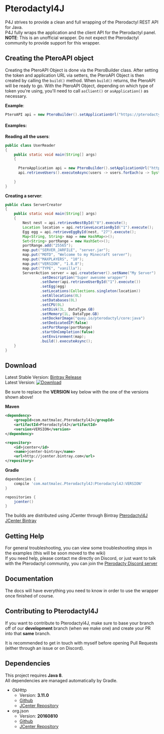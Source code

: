 # Pterodactyl4J

P4J strives to provide a clean and full wrapping of the Pterodactyl REST API for Java.
<br />P4J fully wraps the application and the client API for the Pterodactyl panel.
<br />**NOTE**: This is an unofficial wrapper. Do not expect the Pterodactyl community to provide support for this wrapper.

## Creating the PteroAPI object

Creating the PteroAPI Object is done via the PteroBuilder class. After setting the token and application URL via setters, the PteroAPI Object is then created by calling the `build()` method. When `build()` returns, the PteroAPI will be ready to go. With the PteroAPI Object, depending on which type of token you're using, you'll need to call `asClient()` or `asApplication()` as necessary. 

**Example**:
```java
PteroAPI api = new PteroBuilder().setApplicationUrl("https://pterodactyl.app").setToken("abc123").build();
```

#### Examples:

**Reading all the users**:
```java
public class UserReader
{
    public static void main(String[] args)
    {
    
      PteroApplication api = new PteroBuilder().setApplicationUrl("https://pterodactyl.app").setToken("abc123").build().asApplication();
      api.retrieveUsers().executeAsync(users -> users.forEach(u -> System.out.println(u.getFullName())));
      
    }
}
```
**Creating a server**:
```java
public class ServerCreator
{
    public static void main(String[] args)
    {
		Nest nest = api.retrieveNestById("8").execute();
		Location location = api.retrieveLocationById("1").execute();
		Egg egg = api.retrieveEggById(nest, "27").execute();
		Map<String, String> map = new HashMap<>();
		Set<String> portRange = new HashSet<>();
		portRange.add("25565");
		map.put("SERVER_JARFILE", "server.jar");
		map.put("MOTD", "Welcome to my Minecraft server");
		map.put("MAXPLAYERS", "10");
		map.put("VERSION", "1.8.8");
		map.put("TYPE", "vanilla");
		ServerAction server = api.createServer().setName("My Server")
				.setDescription("Super awesome wrapper")
				.setOwner(api.retrieveUserById("1").execute())
				.setEgg(egg)
				.setLocations(Collections.singleton(location))
				.setAllocations(0L)
				.setDatabases(0L)
				.setCPU(0L)
				.setDisk(3L, DataType.GB)
				.setMemory(1L, DataType.GB)
				.setDockerImage("quay.io/pterodactyl/core:java")
				.setDedicatedIP(false)
				.setPortRange(portRange)
				.startOnCompletion(false)
				.setEnvironment(map);
				.build().executeAsync();
    }
}
```
## Download
Latest Stable Version: [Bintray Release](https://bintray.com/mattmalec/Pterodactyl4J/Pterodactyl4J/1.0/link) <br>
Latest Version: [ ![Download](https://api.bintray.com/packages/mattmalec/Pterodactyl4J/Pterodactyl4J/images/download.svg?version=1.0) ](https://bintray.com/mattmalec/Pterodactyl4J/Pterodactyl4J/1.0/link)

Be sure to replace the **VERSION** key below with the one of the versions shown above!

**Maven**
```xml
<dependency>
    <groupId>com.mattmalec.Pterodactyl4J</groupId>
    <artifactId>Pterodactyl4J</artifactId>
    <version>VERSION</version>
</dependency>
```
```xml
<repository>
    <id>jcenter</id>
    <name>jcenter-bintray</name>
    <url>http://jcenter.bintray.com</url>
</repository>

```

**Gradle**
```gradle
dependencies {
    compile 'com.mattmalec.Pterodactyl4J:Pterodactyl4J:VERSION'
}

repositories {
    jcenter()
}
```

The builds are distributed using JCenter through Bintray [Pterodactyl4J JCenter Bintray](https://bintray.com/mattmalec/Pterodactyl4J/Pterodactyl4J/)

## Getting Help

For general troubleshooting, you can view some troubleshooting steps in the examples (this will be soon moved to the wiki)
<br>If you need help, please contact me directly on Discord, or just want to talk with the Pterodactyl community, you can join the [Pterodacty Discord server](https://discord.gg/pterodactyl)

## Documentation
The docs will have everything you need to know in order to use the wrapper once finished of course.

## Contributing to Pterodactyl4J
If you want to contribute to Pterodactyl4J, make sure to base your branch off of our **development** branch (when we make one)
and create your PR into that **same** branch.

It is recommended to get in touch with myself before opening Pull Requests (either through an issue or on Discord).<br>

## Dependencies
This project requires **Java 8**.<br>
All dependencies are managed automatically by Gradle.

 * OkHttp
   * Version: **3.11.0**
   * [Github](https://github.com/square/okhttp)
   * [JCenter Repository](https://bintray.com/bintray/jcenter/com.squareup.okhttp3:okhttp)
 * org.json
   * Version: **20160810**
   * [Github](https://github.com/douglascrockford/JSON-java)
   * [JCenter Repository](https://bintray.com/bintray/jcenter/org.json%3Ajson/view)
